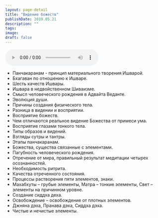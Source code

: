 ```yaml
---
layout: page-detail
title: "Видение божеств"
publishDate: 2019.05.21
description: ""
tags:
image:
draft: false
---
```


<audio title="2019.05.21 - Видение божеств.mp3" src="/upload/iblock/a95/a953c35406e36c258470643dd9e1713f.mp3" controls=""></audio>

* Панчакаранам - принцип материального творения Ишварой.
* Бхагаван по отношению к Ишваре.
* Шесть качеств Ишвары.
* Ишвара в недвойственном Шиваизме.
* Смысл человеческого рождения в Адвайта Веданте.
* Эволюция души.
* Причины создания физического тела.
* Разница в видении и восприятии.
* Восприятие божеств.
* Чем отличаются реальное видение Божества от примеси ума.
* Восприятие глазами тонкого тела.
* Типы образов и видений.
* Взгляды сутры и тантры.
* Этапы панчакаранам.
* Божества, существа связанные с элементами.
* Пагубность человеческого рождения.
* Отречение от мира, правильный результат медитации четырех осознанностей.
* Необходимость ритрита.
* Качества отреченного состояния.
* Процессы растворения пяти элементов, знаки.
* Махабхуты – грубые элементы, Матра – тонкие элементы, Свет – элементы на причинном уровне.
* Создание сиддха деха.
* Освобождение – освобождение от плотных элементов.
* Джняна дэха, Пранава дэха, Сиддха дэха.
* Чистые и нечистые элементы.

  
